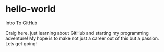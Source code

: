 # hello-world
Intro To GitHub

Craig here, just learning about GitHub and starting my programming adventure!
My hope is to make not just a career out of this but a passion.  Lets get going!

